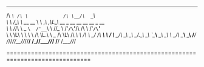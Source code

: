  ____    __               __    ____                                       
/\  _`\ /\ \             /\ \__/\  _`\                                     
\ \ \/\_\ \ \___      __ \ \ ,_\ \,\L\_\     __  _ __  __  __    __  _ __  
 \ \ \/_/\ \  _ `\  /'__`\\ \ \/\/_\__ \   /'__`/\`'__/\ \/\ \ /'__`/\`'__\
  \ \ \L\ \ \ \ \ \/\ \L\.\\ \ \_ /\ \L\ \/\  __\ \ \/\ \ \_/ /\  __\ \ \/ 
   \ \____/\ \_\ \_\ \__/.\_\ \__\\ `\____\ \____\ \_\ \ \___/\ \____\ \_\ 
    \/___/  \/_/\/_/\/__/\/_/\/__/ \/_____/\/____/\/_/  \/__/  \/____/\/_/ 
                                                                           
                                                                           

==============================================================================